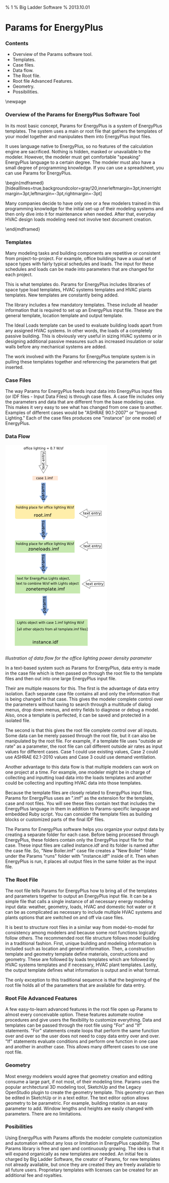 % 1
% Big Ladder Software
% 2013.10.01

# Params for EnergyPlus 

### Contents
- Overview of the Params software tool.
- Templates.
- Case files.
- Data flow.
- The Root file.
- Root file Advanced Features.
- Geometry.
- Possibilities.

\newpage

### Overview of the Params for EnergyPlus Software Tool

In its most basic concept, Params for EnergyPlus is a system of EnergyPlus templates.  The system uses a main or root file that gathers the templates of your model together and manipulates them into EnergyPlus input files.  

It uses language native to EnergyPlus, so  no features of the calculation engine are sacrificed. Nothing is hidden, masked or unavailable to the modeler.   However, the modeler must get comfortable "speaking" EnergyPlus language to a certain degree. The modeler must also have a small degree of programming knowledge. If you can use a spreadsheet, you can use Params for EnergyPlus.

\begin{mdframed}[hidealllines=true,backgroundcolor=gray!20,innerleftmargin=3pt,innerrightmargin=3pt,leftmargin=-3pt,rightmargin=-3pt]

Many companies decide to have only one or a few modelers trained in this programming knowledge for the initial set-up of their modeling systems and then only dive into it for maintenance when needed.  After that, everyday HVAC design loads modeling need not involve text document creation.

\end{mdframed}

### Templates

Many modeling tasks and building components are repetitive or consistent from project-to-project.  For example, office buildings have a usual set of space types with fairly typical schedules and loads.  The input for these schedules and loads can be made into parameters that are changed for each project.  

This is what templates do. Params for EnergyPlus includes libraries of space type load templates, HVAC systems templates and HVAC plants templates. New templates are constantly being added. 

The library includes a few mandatory templates. These include all header information that is required to set up an EnergyPlus input file. These are the general template, location template and output template.

The Ideal Loads template can be used to evaluate building loads apart from any assigned HVAC systems. In other words, the loads of a completely passive building. This is obviously very useful in sizing HVAC systems or in designing additional passive measures such as increased insulation or solar walls before any mechanical systems are added.

The work involved with the Params for EnergyPlus template system is in pulling these templates together and referencing the parameters that get inserted.

### Case Files

The way Params  for EnergyPlus feeds input data into EnergyPlus input files (or IDF files - Input Data Files) is through case files. A case file includes only the parameters and data that are different from the base modeling case. This makes it very easy to see what has changed from one case to another. Examples of different cases would be "ASHRAE 90.1-2007" or "Improved Lighting."  Each of the case files produces one "instance" (or one model) of EnergyPlus.

### Data Flow

![](./media/11-params_data_flow_basic.png)

*Illustration of data flow for the office lighting power density parameter*

In a text-based system such as Params for EnergyPlus, data entry is made in the case file which is then passed on through the root file to the template files and then out into one large EnergyPlus input file. 

Their are multiple reasons for this. The first is the advantage of data entry isolation. Each separate case file contains all and only the information that is being changed in that case. This gives the modeler complete control over the parameters without having to search through a multitude of dialog menus, drop down menus, and entry fields to diagnose or debug a model. Also, once a template is perfected, it can be saved and protected in a isolated file.

The second is that this gives the root file complete control over all inputs. Some data can be merely passed through the root file, but it can also be manipulated by the root file. For example, if a template file uses "outside air rate" as a parameter, the root file can call different outside air rates as input values for different cases. Case 1 could use existing values, Case 2 could use ASHRAE 62.1-2010 values and Case 3 could use demand ventilation.

Another advantage to this data flow is that multiple modelers can work on one project at a time. For example, one modeler might be in charge of collecting and inputting load data into the loads templates and another could be collecting and inputting HVAC data into those templates.

Because the template files are closely related to EnergyPlus input files, Params for EnergyPlus uses an ".imf" as the extension for the template, case and root files. You will see these files contain text that includes the EnergyPlus language in them in addition to Params-specific language and embedded Ruby script. You can consider the template files as building blocks or customized parts of the final IDF files.

The Params for EnergyPlus software helps you organize your output data by creating a separate folder for each case. Before being processed through EnergyPlus, these folders contain only the EnergyPlus input file for that case. These input files are called instance.idf and its folder is named after the case file. So, "New Boiler.imf" case file creates  a "New Boiler" folder under the Params "runs" folder with "instance.idf" inside of it. Then when EnergyPlus is run, it places all output files in the same folder as the input file.

### The Root File

The root file tells Params for EnergyPlus how to bring all of the templates and parameters together to output an EnergyPlus input file.  It can be a simple file that calls a single instance of all necessary energy modeling input data: weather, geometry, loads, HVAC and domestic hot water or it can be as complicated as necessary to include multiple HVAC systems and plants options that are switched on and off via case files.

It is best to structure root files in a similar way from model-to-model for consistency among modelers and because some root functions logically follow others. The recommended root file structure follows model building in a traditional fashion.  First, unique building and modeling information is included such as location and general information.  Then, a construction template and geometry template define materials, constructions and geometry. These are followed by loads templates which are followed by HVAC systems templates and if necessary, HVAC plant templates. Lastly, the output template defines what information is output and in what format. 

The only exception to this traditional sequence is that the beginning of the root file holds all of the parameters that are available for data entry. 

### Root File Advanced Features

A few easy-to-learn advanced features in the root file open up Params to almost every conceivable option.   These features automate routine procedures and give users the flexibility to customize everything.  Data and templates can be passed through the root file using "For" and "If" statements. "For" statements create loops that perform the same function over and over so the user does not need to copy data entry over and over. "If" statements evaluate conditions and perform one function in one case and another in another case. This allows many different cases to use one root file. 

### Geometry

Most energy modelers would agree that geometry creation and editing consume a large part, if not most, of their modeling time.  Params uses the popular architectural 3D modeling tool, SketchUp and the Legacy OpenStudio plugin to create the geometry template.  This geometry can then be edited in SketchUp or in a text editor. The text editor option allows geometry to be parametric.  For example, building rotation is an easy parameter to add. Window lengths and heights are easily changed with parameters. There are no limitations.

### Posibilities

Using EnergyPlus with Params affords the modeler complete customization and automation without any loss or limitation in EnergyPlus capability. The Params library is free and open and continuously growing. The idea is that it will expand organically as new templates are needed.  An initial fee is charged by Big Ladder Software, the creator of Params, for new templates not already available, but once they are created they are freely available to all future users.  Proprietary templates with licenses can be created for an additional fee and royalties.
  

